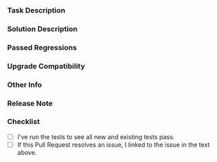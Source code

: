 <!--
Thank you for contributing to **OceanBase**! 
Please read the [How to Contribute](https://github.com/oceanbase/oceanbase/wiki/how_to_contribute) document **BEFORE** filling this PR.

**If this pull request have a significant impact, please make sure you have discussed with OceanBase group.**
-->

### Task Description

<!--
The problem you resolved by this pull request.
You can link the issue via the "close #xxx" or "ref #xxx".
-->

### Solution Description

<!--
Please clearly and consice descipt the solution.
-->

### Passed Regressions
<!--
Unittest, mysql test or test it manually?
-->

### Upgrade Compatibility

<!--
Please make sure this is compatible with old version or you should give us upgrading solution.
-->

### Other Info

<!--
Any information helping to review this pull request.
-->

### Release Note


### Checklist
<!--Tick the checkbox(es) below to choose what you have done.-->

- [ ] I've run the tests to see all new and existing tests pass.
- [ ] If this Pull Request resolves an issue, I linked to the issue in the text above.
